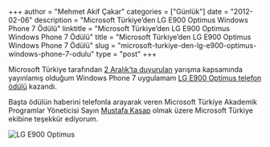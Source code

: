 +++
author = "Mehmet Akif Çakar"
categories = ["Günlük"]
date = "2012-02-06"
description = "Microsoft Türkiye’den LG E900 Optimus Windows Phone 7 Ödülü"
linktitle = "Microsoft Türkiye’den LG E900 Optimus Windows Phone 7 Ödülü"
title = "Microsoft Türkiye’den LG E900 Optimus Windows Phone 7 Ödülü"
slug = "microsoft-turkiye-den-lg-e900-optimus-windows-phone-7-odulu"
type = "post"
+++

Microsoft Türkiye tarafından [2 Aralık’ta duyurulan](http://blog.microsoft.com.tr/windows-phone-kazanma-sansi.html) yarışma kapsamında yayınlamış olduğum Windows Phone 7 uygulamam [LG E900 Optimus telefon ödülü](http://blog.microsoft.com.tr/windows-phone-kazananlar-belli-oldu.html) kazandı.

Başta ödülün haberini telefonla arayarak veren Microsoft Türkiye Akademik Programlar Yöneticisi Sayın [Mustafa Kasap](https://twitter.com/#!/mustafakasap) olmak üzere Microsoft Türkiye ekibine teşekkür ediyorum.

![LG E900 Optimus](/images/lg-e900-optimus.jpg)